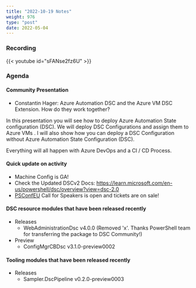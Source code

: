 ```yaml
---
title: "2022-10-19 Notes"
weight: 976
type: "post"
date: 2022-05-04
---
```


### Recording

{{< youtube id="sFANse2fz6U" >}}

### Agenda

#### Community Presentation

- Constantin Hager: Azure Automation DSC and the Azure VM DSC Extension. How do they work together?

In this presentation you will see how to deploy Azure Automation State configuration (DSC).
We will deploy DSC Configurations and assign them to Azure VMs .
I will also show how you can deploy a DSC Configuration without Azure Automation State Configuration (DSC).

Everything will all happen with Azure DevOps and a CI / CD Process.

#### Quick update on activity

- Machine Config is GA!
- Check the Updated DSCv2 Docs: https://learn.microsoft.com/en-us/powershell/dsc/overview?view=dsc-2.0
- [PSConfEU](https://psconf.eu) Call for Speakers is open and tickets are on sale!

#### DSC resource modules that have been released recently

- Releases
  - WebAdministrationDsc v4.0.0 (Removed 'x'. Thanks PowerShell team for transferring the package to DSC Community!)
- Preview
  - ConfigMgrCBDsc v3.1.0-preview0002

#### Tooling modules that have been released recently

- Releases
  - Sampler.DscPipeline v0.2.0-preview0003
